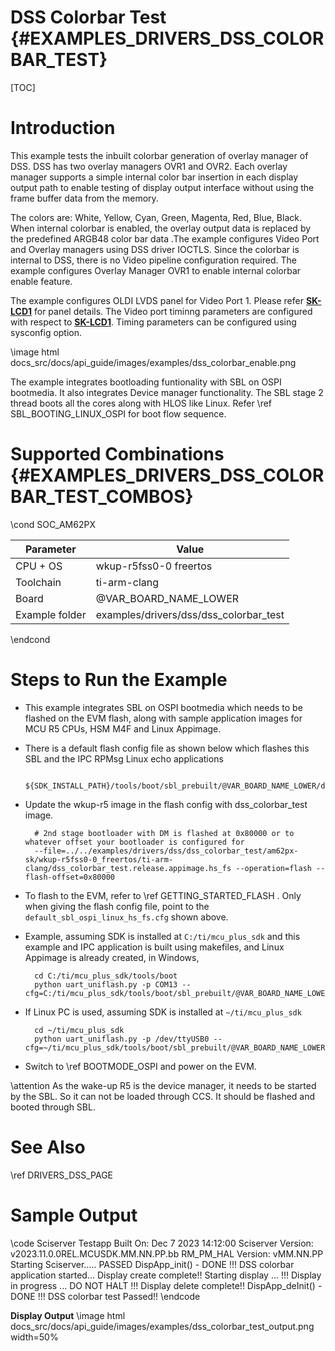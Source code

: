 # DSS Colorbar Test {#EXAMPLES_DRIVERS_DSS_COLORBAR_TEST}

[TOC]
# Introduction

This example tests the inbuilt colorbar generation of overlay manager of DSS.
DSS has two overlay managers OVR1 and OVR2. Each overlay manager supports a
simple internal color bar insertion in each display output path to enable
testing of display output interface without using the frame buffer data from the
memory.

The colors are: White, Yellow, Cyan, Green, Magenta, Red, Blue, Black.
When internal colorbar is enabled, the overlay output data is replaced
by the predefined ARGB48 color bar data .The example configures Video Port and
Overlay managers using DSS driver IOCTLS. Since the colorbar is internal to DSS,
there is no Video pipeline configuration required. The example configures
Overlay Manager OVR1 to enable internal colorbar enable feature.

The example configures OLDI LVDS panel for Video Port 1.
Please refer <a href="https://www.ti.com/tool/SK-LCD1">**SK-LCD1**</a> for panel
details. The Video port timinng parameters are configured with respect to
<a href="https://www.ti.com/tool/SK-LCD1">**SK-LCD1**</a>. Timing parameters can
be configured using sysconfig option.

\image html docs_src/docs/api_guide/images/examples/dss_colorbar_enable.png

The example integrates bootloading funtionality with SBL on OSPI bootmedia. It
also integrates Device manager functionality. The SBL stage 2 thread boots all
the cores along with HLOS like Linux. Refer \ref SBL_BOOTING_LINUX_OSPI for boot
flow sequence.

# Supported Combinations {#EXAMPLES_DRIVERS_DSS_COLORBAR_TEST_COMBOS}

\cond SOC_AM62PX

 Parameter      | Value
 ---------------|-----------
 CPU + OS       | wkup-r5fss0-0 freertos
 Toolchain      | ti-arm-clang
 Board          | @VAR_BOARD_NAME_LOWER
 Example folder | examples/drivers/dss/dss_colorbar_test

\endcond

# Steps to Run the Example

- This example integrates SBL on OSPI bootmedia which needs to be flashed on the
EVM flash, along with sample application images for MCU R5 CPUs, HSM M4F and
Linux Appimage.

- There is a default flash config file as shown below which flashes this SBL and the IPC RPMsg Linux echo applications

        ${SDK_INSTALL_PATH}/tools/boot/sbl_prebuilt/@VAR_BOARD_NAME_LOWER/default_sbl_ospi_linux_hs_fs.cfg

- Update the wkup-r5 image in the flash config with dss_colorbar_test image.

        # 2nd stage bootloader with DM is flashed at 0x80000 or to whatever offset your bootloader is configured for
        --file=../../examples/drivers/dss/dss_colorbar_test/am62px-sk/wkup-r5fss0-0_freertos/ti-arm-clang/dss_colorbar_test.release.appimage.hs_fs --operation=flash --flash-offset=0x80000

- To flash to the EVM, refer to \ref GETTING_STARTED_FLASH . Only when giving
the flash config file, point to the `default_sbl_ospi_linux_hs_fs.cfg` shown above.

- Example, assuming SDK is installed at `C:/ti/mcu_plus_sdk` and this example
and IPC application is built using makefiles, and Linux Appimage is already
created, in Windows,

        cd C:/ti/mcu_plus_sdk/tools/boot
        python uart_uniflash.py -p COM13 --cfg=C:/ti/mcu_plus_sdk/tools/boot/sbl_prebuilt/@VAR_BOARD_NAME_LOWER/default_sbl_ospi_linux_hs_fs.cfg

- If Linux PC is used, assuming SDK is installed at `~/ti/mcu_plus_sdk`

        cd ~/ti/mcu_plus_sdk
        python uart_uniflash.py -p /dev/ttyUSB0 --cfg=~/ti/mcu_plus_sdk/tools/boot/sbl_prebuilt/@VAR_BOARD_NAME_LOWER/default_sbl_ospi_linux_hs_fs.cfg

- Switch to \ref BOOTMODE_OSPI and power on the EVM.

\attention As the wake-up R5 is the device manager, it needs to be started by
the SBL. So it can not be loaded through CCS. It should be flashed and booted
through SBL.

# See Also

\ref DRIVERS_DSS_PAGE

# Sample Output

\code
Sciserver Testapp Built On: Dec  7 2023 14:12:00
Sciserver Version: v2023.11.0.0REL.MCUSDK.MM.NN.PP.bb
RM_PM_HAL Version: vMM.NN.PP
Starting Sciserver..... PASSED
DispApp_init() - DONE !!!
DSS colorbar application started...
Display create complete!!
Starting display ... !!!
Display in progress ... DO NOT HALT !!!
Display delete complete!!
DispApp_deInit() - DONE !!!
DSS colorbar test Passed!!
\endcode

**Display Output**
\image html docs_src/docs/api_guide/images/examples/dss_colorbar_test_output.png width=50%